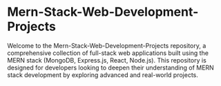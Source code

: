 # Mern-Stack-Web-Development-Projects
Welcome to the Mern-Stack-Web-Development-Projects repository, a comprehensive collection of full-stack web applications built using the MERN stack (MongoDB, Express.js, React, Node.js). This repository is designed for developers looking to deepen their understanding of MERN stack development by exploring advanced and real-world projects.
